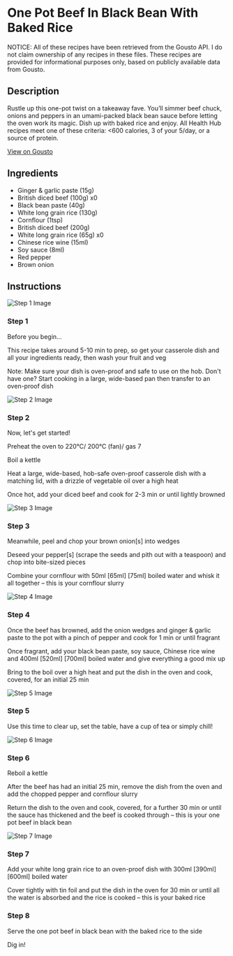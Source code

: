 # One Pot Beef In Black Bean With Baked Rice

NOTICE: All of these recipes have been retrieved from the Gousto API. I do not claim ownership of any recipes in these files. These recipes are provided for informational purposes only, based on publicly available data from Gousto.

## Description

Rustle up this one-pot twist on a takeaway fave. You’ll simmer beef chuck, onions and peppers in an umami-packed black bean sauce before letting the oven work its magic. Dish up with baked rice and enjoy. All Health Hub recipes meet one of these criteria: <600 calories, 3 of your 5/day, or a source of protein.

[View on Gousto](https://www.gousto.co.uk/recipes/cookbook/one-pot-beef-in-black-bean-with-rice)

## Ingredients

- Ginger & garlic paste (15g)
- British diced beef (100g) x0
- Black bean paste (40g)
- White long grain rice (130g)
- Cornflour (1tsp)
- British diced beef (200g)
- White long grain rice (65g) x0
- Chinese rice wine (15ml)
- Soy sauce (8ml)
- Red pepper
- Brown onion

## Instructions

![Step 1 Image](https://production-media.gousto.co.uk/cms/recipe-step-image/Step-1-1727712614876-x200.jpg)

### Step 1

Before you begin...

This recipe takes around 5-10 min to prep, so get your casserole dish and all your ingredients ready, then wash your fruit and veg

Note: Make sure your dish is oven-proof and safe to use on the hob. Don't have one? Start cooking in a large, wide-based pan then transfer to an oven-proof dish

![Step 2 Image](https://production-media.gousto.co.uk/cms/recipe-step-image/step-2-1680170989939-x200.jpg)

### Step 2

Now, let's get started!

Preheat the oven to 220°C/ 200°C (fan)/ gas 7

Boil a kettle

Heat a large, wide-based, hob-safe oven-proof casserole dish with a matching lid, with a drizzle of vegetable oil over a high heat

Once hot, add your diced beef and cook for 2-3 min or until lightly browned

![Step 3 Image](https://production-media.gousto.co.uk/cms/recipe-step-image/step-3-1680170993365-x200.jpg)

### Step 3

Meanwhile, peel and chop your brown onion[s] into wedges

Deseed your pepper[s] (scrape the seeds and pith out with a teaspoon) and chop into bite-sized pieces

Combine your cornflour with 50ml <span class="text-purple">[65ml]</span> <span class="text-danger">[75ml]</span> boiled water and whisk it all together – this is your cornflour slurry

![Step 4 Image](https://production-media.gousto.co.uk/cms/recipe-step-image/step-4-1680170996888-x200.jpg)

### Step 4

Once the beef has browned, add the onion wedges and ginger & garlic paste to the pot with a pinch of pepper and cook for 1 min or until fragrant

Once fragrant, add your black bean paste, soy sauce, Chinese rice wine and 400ml <span class="text-purple">[520ml] </span><span class="text-danger">[700ml]</span> boiled water and give everything a good mix up

Bring to the boil over a high heat and put the dish in the oven and cook, covered, for an initial 25 min

![Step 5 Image](https://production-media.gousto.co.uk/cms/recipe-step-image/step-5-1680171000919-x200.jpg)

### Step 5

Use this time to clear up, set the table, have a cup of tea or simply chill!

![Step 6 Image](https://production-media.gousto.co.uk/cms/recipe-step-image/step-6-1680171004896-x200.jpg)

### Step 6

Reboil a kettle

After the beef has had an initial 25 min, remove the dish from the oven and add the chopped pepper and cornflour slurry

Return the dish to the oven and cook, covered, for a further 30 min or until the sauce has thickened and the beef is cooked through – this is your one pot beef in black bean

![Step 7 Image](https://production-media.gousto.co.uk/cms/recipe-step-image/step-7-1680171008976-x200.jpg)

### Step 7

Add your white long grain rice to an oven-proof dish with 300ml <span class="text-purple">[390ml] </span> <span class="text-danger">[600ml]</span> boiled water

Cover tightly with tin foil and put the dish in the oven for 30 min or until all the water is absorbed and the rice is cooked – this is your baked rice

### Step 8

Serve the one pot beef in black bean with the baked rice to the side

Dig in!

